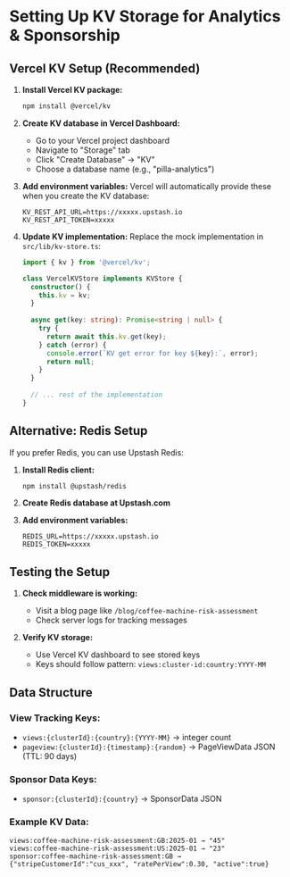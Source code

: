 # Setting Up KV Storage for Analytics & Sponsorship

## Vercel KV Setup (Recommended)

1. **Install Vercel KV package:**
   ```bash
   npm install @vercel/kv
   ```

2. **Create KV database in Vercel Dashboard:**
   - Go to your Vercel project dashboard
   - Navigate to "Storage" tab
   - Click "Create Database" → "KV"
   - Choose a database name (e.g., "pilla-analytics")

3. **Add environment variables:**
   Vercel will automatically provide these when you create the KV database:
   ```
   KV_REST_API_URL=https://xxxxx.upstash.io
   KV_REST_API_TOKEN=xxxxx
   ```

4. **Update KV implementation:**
   Replace the mock implementation in `src/lib/kv-store.ts`:
   
   ```typescript
   import { kv } from '@vercel/kv';
   
   class VercelKVStore implements KVStore {
     constructor() {
       this.kv = kv;
     }
     
     async get(key: string): Promise<string | null> {
       try {
         return await this.kv.get(key);
       } catch (error) {
         console.error(`KV get error for key ${key}:`, error);
         return null;
       }
     }
     
     // ... rest of the implementation
   }
   ```

## Alternative: Redis Setup

If you prefer Redis, you can use Upstash Redis:

1. **Install Redis client:**
   ```bash
   npm install @upstash/redis
   ```

2. **Create Redis database at Upstash.com**

3. **Add environment variables:**
   ```
   REDIS_URL=https://xxxxx.upstash.io
   REDIS_TOKEN=xxxxx
   ```

## Testing the Setup

1. **Check middleware is working:**
   - Visit a blog page like `/blog/coffee-machine-risk-assessment`
   - Check server logs for tracking messages
   
2. **Verify KV storage:**
   - Use Vercel KV dashboard to see stored keys
   - Keys should follow pattern: `views:cluster-id:country:YYYY-MM`

## Data Structure

### View Tracking Keys:
- `views:{clusterId}:{country}:{YYYY-MM}` → integer count
- `pageview:{clusterId}:{timestamp}:{random}` → PageViewData JSON (TTL: 90 days)

### Sponsor Data Keys:
- `sponsor:{clusterId}:{country}` → SponsorData JSON

### Example KV Data:
```
views:coffee-machine-risk-assessment:GB:2025-01 → "45"
views:coffee-machine-risk-assessment:US:2025-01 → "23"
sponsor:coffee-machine-risk-assessment:GB → {"stripeCustomerId":"cus_xxx", "ratePerView":0.30, "active":true}
```